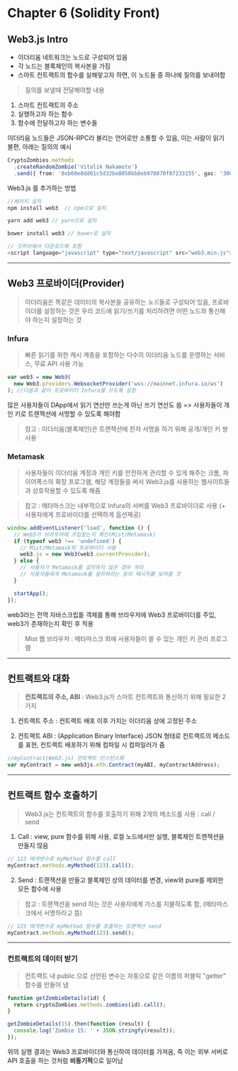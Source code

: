 # Chapter 6 (Solidity Front)

## Web3.js Intro

- 이더리움 네트워크는 노드로 구성되어 있음
- 각 노드는 블록체인의 복사본을 가짐
- 스마트 컨트랙트의 함수를 실해앟고자 하면, 이 노드들 중 하나에 질의를 보내야함

> 질의를 보낼때 전달해야할 내용

1. 스마트 컨트랙트의 주소
2. 실행하고자 하는 함수
3. 함수에 전달하고자 하는 변수들

이더리움 노드들은 JSON-RPC라 불리는 언어로만 소통할 수 있음, 이는 사람이 읽기 불편, 아래는 질의의 예시

```ts
CryptoZombies.methods
  .createRandomZombie('Vitalik Nakamoto')
  .send({ from: '0xb60e8dd61c5d32be8058bb8eb970870f07233155', gas: '3000000' });
```

Web3.js 를 추가하는 방법

```ts
//패키지 설치
npm install web3  // npm으로 설치

yarn add web3 // yarn으로 설치

bower install web3 // bower로 설치
```

```js
// 깃허브에서 다운로드해 포함
<script language="javascript" type="text/javascript" src="web3.min.js"></script>
```

---

## Web3 프로바이더(Provider)

> 이더리움은 똑같은 데이터의 복사본을 공유하는 *노드*들로 구성되어 있음, 프로바이더를 설정하는 것은 우리 코드에 읽기/쓰기를 처리하려면 어떤 노드와 통신해야 하는지 설정하는 것

### Infura

> 빠른 읽기를 위한 캐시 계층을 포함하는 다수의 이더리움 노드를 운영하는 서비스, 무료 API 사용 가능

```js
var web3 = new Web3(
  new Web3.providers.WebsocketProvider('wss://mainnet.infura.io/ws')
); //다음과 같이 프로바이더 Infura를 쓰도록 설정
```

많은 사용자들이 DApp에서 읽기 연산만 쓰는게 아닌 쓰기 연산도 씀 => 사용자들이 개인 키로 트랜잭션에 서멍할 수 있도록 해야함

> 참고 : 이더리움(블록체인)은 트랜잭션에 전자 서명을 하기 위해 공개/개인 키 쌍 사용

### Metamask

> 사용자들이 이더리움 계정과 개인 키를 안전하게 관리할 수 있게 해주는 크롬, 파이어폭스의 확장 프로그램, 해당 계정들을 써서 Web3.js를 사용하는 웹사이트들과 상호작용할 수 있도록 해줌

> 참고 : 메타마스크는 내부적으로 Infura의 서버를 Web3 프로바이더로 사용 (+ 사용자에게 프로바이더를 선택하게 옵션제공)

```js
window.addEventListener('load', function () {
  // Web3가 브라우저에 주입됬는지 확인(Mist/Metamask)
  if (typeof web3 !== 'undefined') {
    // Mist/Metamask의 프로바이더 사용
    web3.js = new Web3(web3.currentProvider);
  } else {
    // 사용자가 Metamask를 설치하지 않은 경우 처리
    // 사용자들에게 Metamask를 설치하라는 등의 메시지를 보여줄 것
  }

  startApp();
});
```

web3라는 전역 자바스크립틑 객체를 통해 브라우저에 Web3 프로바이더를 주입, web3가 존재하는지 확인 후 적용

> Mist 웹 브라우저 : 메타마스크 외에 사용자들이 쓸 수 있는 개인 키 관리 프로그램

---

## 컨트랙트와 대화

> **컨트랙트의 주소, ABI** : Web3.js가 스마트 컨트랙트와 통신하기 위해 필요한 2가지

1. 컨트랙트 주소 : 컨트랙트 배포 이후 가지는 이더리움 상에 고정된 주소

2. 컨트랙트 ABI : (Application Binary Interface) JSON 형태로 컨트랙트의 메소드를 표현, 컨트랙트 배포하기 위해 컴파일 시 컴파일러가 줌

```js
//myContract(Web3.js) 컨트랙트 인스턴스화
var myContract = new web3js.eth.Contract(myABI, myContractAddress);
```

---

## 컨트랙트 함수 호출하기

> Web3.js는 컨트랙트의 함수를 호출하기 위해 2개의 메소드를 사용 : call / send

1. Call : view, pure 함수를 위해 사용, 로컬 노드에서만 실행, 블록체인 트랜잭션을 만들지 않음

```js
// 123 매개변수로 myMethod 함수를 call
myContract.methods.myMethod(123).call();
```

2. Send : 트랜잭션을 만들고 블록체인 상의 데이터를 변경, view와 pure를 제외한 모든 함수에 사용

> 참고 : 트랜잭션을 send 하는 것은 사용자에게 가스를 지불하도록 함, (메타마스크에서 서명하라고 뜸)

```js
// 123 매개변수로 myMethod 함수를 호출하는 트랜잭션 send
myContract.methods.myMethod(123).send();
```

---

### 컨트랙트의 데이터 받기

> 컨트랙트 내 public 으로 선언된 변수는 자동으로 같은 이름의 퍼블릭 "getter" 함수를 만들어 냄

```js
function getZombieDetails(id) {
  return cryptoZombies.methods.zombies(id).call();
}

getZombieDetails(15).then(function (result) {
  console.log('Zombie 15: ' + JSON.stringfy(result));
});
```

위의 실행 결과는 Web3 프로바이더와 통신하여 데이터를 가져옴, 즉 이는 외부 서버로 API 호출을 하는 것처럼 **비동기적**으로 일어남
